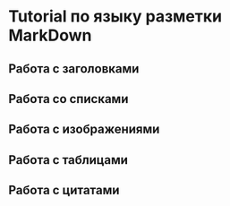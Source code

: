 # Tutorial по языку разметки MarkDown

## Работа с заголовками

## Работа со списками

## Работа с изображениями

## Работа с таблицами

## Работа с цитатами